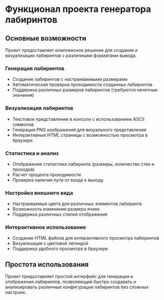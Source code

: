 # Функционал проекта генератора лабиринтов

## Основные возможности

Проект предоставляет комплексное решение для создания и визуализации лабиринтов с различными форматами вывода.

### Генерация лабиринтов

- Создание лабиринтов с настраиваемыми размерами
- Автоматическая проверка проходимости созданных лабиринтов
- Поддержка различных размеров лабиринтов (требуются нечетные значения)

### Визуализация лабиринтов

- Текстовое представление в консоли с использованием ASCII символов
- Генерация PNG изображений для визуального представления
- Интерактивные HTML страницы с возможностью просмотра в браузере

### Статистика и анализ

- Отображение статистики лабиринта (размеры, количество стен и проходов)
- Расчет процента проходимости
- Проверка наличия пути от входа к выходу

### Настройка внешнего вида

- Настраиваемые цвета для различных элементов лабиринта
- Возможность изменения размера ячеек
- Поддержка различных стилей отображения

### Интерактивное использование

- Создание HTML файлов для интерактивного просмотра лабиринтов
- Визуализация с цветовой легендой
- Поддержка удобного просмотра в браузере

## Простота использования

Проект предоставляет простой интерфейс для генерации и отображения лабиринтов, позволяющий быстро создавать и анализировать различные конфигурации лабиринтов без сложных настроек.
